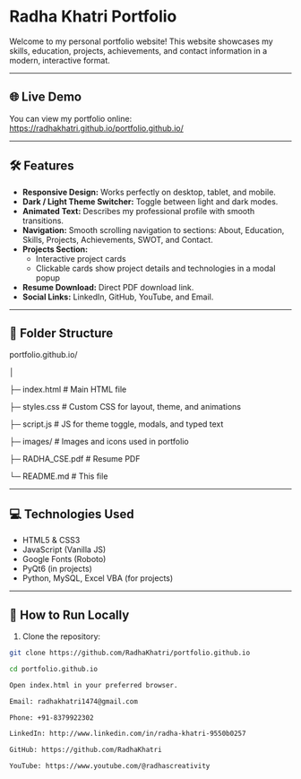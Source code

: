 # Radha Khatri Portfolio

Welcome to my personal portfolio website! This website showcases my skills, education, projects, achievements, and contact information in a modern, interactive format.

---

## 🌐 Live Demo

You can view my portfolio online:  
https://radhakhatri.github.io/portfolio.github.io/

---

## 🛠️ Features

- **Responsive Design:** Works perfectly on desktop, tablet, and mobile.
- **Dark / Light Theme Switcher:** Toggle between light and dark modes.
- **Animated Text:** Describes my professional profile with smooth transitions.
- **Navigation:** Smooth scrolling navigation to sections: About, Education, Skills, Projects, Achievements, SWOT, and Contact.
- **Projects Section:**  
  - Interactive project cards  
  - Clickable cards show project details and technologies in a modal popup
- **Resume Download:** Direct PDF download link.
- **Social Links:** LinkedIn, GitHub, YouTube, and Email.

---

## 📂 Folder Structure

portfolio.github.io/

│

├─ index.html # Main HTML file

├─ styles.css # Custom CSS for layout, theme, and animations

├─ script.js # JS for theme toggle, modals, and typed text

├─ images/ # Images and icons used in portfolio

├─ RADHA_CSE.pdf # Resume PDF

└─ README.md # This file


---

## 💻 Technologies Used

- HTML5 & CSS3  
- JavaScript (Vanilla JS)  
- Google Fonts (Roboto)  
- PyQt6 (in projects)  
- Python, MySQL, Excel VBA (for projects)

---

## 🚀 How to Run Locally

1. Clone the repository:

```bash
git clone https://github.com/RadhaKhatri/portfolio.github.io

cd portfolio.github.io

Open index.html in your preferred browser.

Email: radhakhatri1474@gmail.com

Phone: +91-8379922302

LinkedIn: http://www.linkedin.com/in/radha-khatri-9550b0257   

GitHub: https://github.com/RadhaKhatri                     

YouTube: https://www.youtube.com/@radhascreativity      
